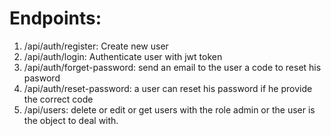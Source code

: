 # Endpoints:

1. /api/auth/register: Create new user
2. /api/auth/login: Authenticate user with jwt token
3. /api/auth/forget-password: send an email to the user a code to reset his pasword
4. /api/auth/reset-password: a user can reset his password if he provide the correct code
5. /api/users: delete or edit or get users with the role admin or the user is the object to deal with.
